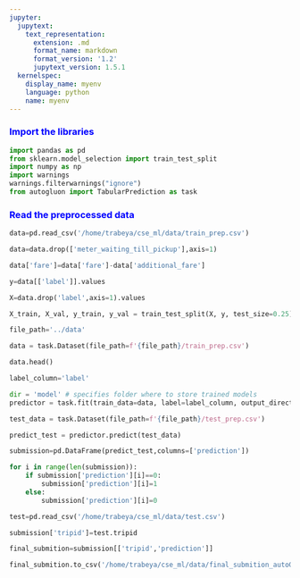 ```yaml
---
jupyter:
  jupytext:
    text_representation:
      extension: .md
      format_name: markdown
      format_version: '1.2'
      jupytext_version: 1.5.1
  kernelspec:
    display_name: myenv
    language: python
    name: myenv
---
```


### <font color='blue'> Import the libraries </font>

```python
import pandas as pd
from sklearn.model_selection import train_test_split
import numpy as np
import warnings
warnings.filterwarnings("ignore")
from autogluon import TabularPrediction as task
```

### <font color='blue'> Read the preprocessed data </font>

```python
data=pd.read_csv('/home/trabeya/cse_ml/data/train_prep.csv')
```

```python
data=data.drop(['meter_waiting_till_pickup'],axis=1)
```

```python
data['fare']=data['fare']-data['additional_fare']
```

```python
y=data[['label']].values
```

```python
X=data.drop('label',axis=1).values
```

```python
X_train, X_val, y_train, y_val = train_test_split(X, y, test_size=0.25)
```

```python
file_path='../data'
```

```python
data = task.Dataset(file_path=f'{file_path}/train_prep.csv') 
```

```python
data.head()
```

```python
label_column='label'
```

```python
dir = 'model' # specifies folder where to store trained models
predictor = task.fit(train_data=data, label=label_column, output_directory=dir,num_bagging_folds=10)
```

```python
test_data = task.Dataset(file_path=f'{file_path}/test_prep.csv')
```

```python
predict_test = predictor.predict(test_data)

```

```python
submission=pd.DataFrame(predict_test,columns=['prediction'])
```

```python
for i in range(len(submission)):
    if submission['prediction'][i]==0:
        submission['prediction'][i]=1
    else:
        submission['prediction'][i]=0
```

```python
test=pd.read_csv('/home/trabeya/cse_ml/data/test.csv')
```

```python
submission['tripid']=test.tripid
```

```python
final_submition=submission[['tripid','prediction']]
```

```python
final_submition.to_csv('/home/trabeya/cse_ml/data/final_submition_autoGluon_v2.csv',index=False)
```

```python

```
